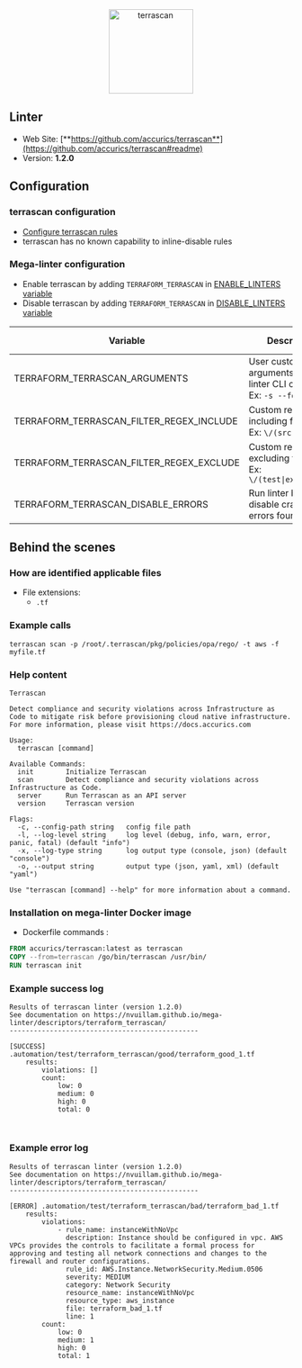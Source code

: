 <!-- markdownlint-disable MD033 MD041 -->
<!-- Generated by .automation/build.py, please do not update manually -->

<div align="center">
  <a href="https://github.com/accurics/terrascan#readme" target="blank" title="Visit linter Web Site">
    <img src="https://www.accurics.com/wp-content/uploads/elementor/thumbs/Terrascan_By_Accurics_Logo_38B34A-F2F2F2_600px-ousqq3op24fn35s67j5dzk3akvuupafmt2sq5dygka.png" alt="terrascan" height="150px" class="megalinter-banner">
  </a>
</div>

## Linter

- Web Site: [**https://github.com/accurics/terrascan**](https://github.com/accurics/terrascan#readme)
- Version: **1.2.0**

## Configuration

### terrascan configuration

- [Configure terrascan rules](https://docs.accurics.com/projects/accurics-terrascan/en/latest/policies/)
- terrascan has no known capability to inline-disable rules

### Mega-linter configuration

- Enable terrascan by adding `TERRAFORM_TERRASCAN` in [ENABLE_LINTERS variable](../index.md#activation-and-deactivation)
- Disable terrascan by adding `TERRAFORM_TERRASCAN` in [DISABLE_LINTERS variable](../index.md#activation-and-deactivation)

| Variable | Description | Default value |
| ----------------- | -------------- | -------------- |
| TERRAFORM_TERRASCAN_ARGUMENTS | User custom arguments to add in linter CLI call<br/>Ex: `-s --foo "bar"` |  |
| TERRAFORM_TERRASCAN_FILTER_REGEX_INCLUDE | Custom regex including filter<br/>Ex: `\/(src\|lib)\/` | Include every file |
| TERRAFORM_TERRASCAN_FILTER_REGEX_EXCLUDE | Custom regex excluding filter<br/>Ex: `\/(test\|examples)\/` | Exclude no file |
| TERRAFORM_TERRASCAN_DISABLE_ERRORS | Run linter but disable crash if errors found | `false` |

## Behind the scenes

### How are identified applicable files

- File extensions:
  - `.tf`

<!-- /* cSpell:disable */ -->

### Example calls

```shell
terrascan scan -p /root/.terrascan/pkg/policies/opa/rego/ -t aws -f myfile.tf
```


### Help content

```shell
Terrascan

Detect compliance and security violations across Infrastructure as Code to mitigate risk before provisioning cloud native infrastructure.
For more information, please visit https://docs.accurics.com

Usage:
  terrascan [command]

Available Commands:
  init        Initialize Terrascan
  scan        Detect compliance and security violations across Infrastructure as Code.
  server      Run Terrascan as an API server
  version     Terrascan version

Flags:
  -c, --config-path string   config file path
  -l, --log-level string     log level (debug, info, warn, error, panic, fatal) (default "info")
  -x, --log-type string      log output type (console, json) (default "console")
  -o, --output string        output type (json, yaml, xml) (default "yaml")

Use "terrascan [command] --help" for more information about a command.

```

### Installation on mega-linter Docker image

- Dockerfile commands :
```dockerfile
FROM accurics/terrascan:latest as terrascan
COPY --from=terrascan /go/bin/terrascan /usr/bin/
RUN terrascan init
```


### Example success log

```shell
Results of terrascan linter (version 1.2.0)
See documentation on https://nvuillam.github.io/mega-linter/descriptors/terraform_terrascan/
-----------------------------------------------

[SUCCESS] .automation/test/terraform_terrascan/good/terraform_good_1.tf
    results:
        violations: []
        count:
            low: 0
            medium: 0
            high: 0
            total: 0
    


```

### Example error log

```shell
Results of terrascan linter (version 1.2.0)
See documentation on https://nvuillam.github.io/mega-linter/descriptors/terraform_terrascan/
-----------------------------------------------

[ERROR] .automation/test/terraform_terrascan/bad/terraform_bad_1.tf
    results:
        violations:
            - rule_name: instanceWithNoVpc
              description: Instance should be configured in vpc. AWS VPCs provides the controls to facilitate a formal process for approving and testing all network connections and changes to the firewall and router configurations.
              rule_id: AWS.Instance.NetworkSecurity.Medium.0506
              severity: MEDIUM
              category: Network Security
              resource_name: instanceWithNoVpc
              resource_type: aws_instance
              file: terraform_bad_1.tf
              line: 1
        count:
            low: 0
            medium: 1
            high: 0
            total: 1
    


```
